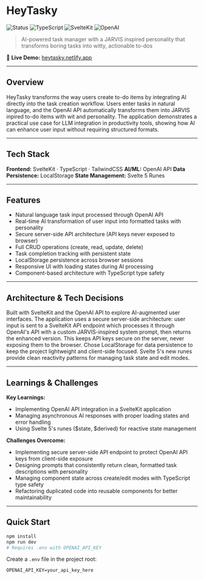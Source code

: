 # HeyTasky

![Status](https://img.shields.io/badge/status-complete-green)
![TypeScript](https://img.shields.io/badge/TypeScript-007ACC?logo=typescript&logoColor=white)
![SvelteKit](https://img.shields.io/badge/SvelteKit-FF3E00?logo=svelte&logoColor=white)
![OpenAI](https://img.shields.io/badge/OpenAI-412991?logo=openai&logoColor=white)

> AI-powered task manager with a JARVIS inspired personality that transforms boring tasks into witty, actionable to-dos

🔗 **Live Demo:** [heytasky.netlify.app](https://heytasky.netlify.app)

---

## Overview

HeyTasky transforms the way users create to-do items by integrating AI directly into the task creation workflow. Users enter tasks in natural language, and the OpenAI API automatically transforms them into JARVIS inpired to-do items with wit and personality. The application demonstrates a practical use case for LLM integration in productivity tools, showing how AI can enhance user input without requiring structured formats.

---

## Tech Stack

**Frontend:** SvelteKit · TypeScript · TailwindCSS
**AI/ML:** OpenAI API
**Data Persistence:** LocalStorage
**State Management:** Svelte 5 Runes

---

## Features

- Natural language task input processed through OpenAI API
- Real-time AI transformation of user input into formatted tasks with personality
- Secure server-side API architecture (API keys never exposed to browser)
- Full CRUD operations (create, read, update, delete)
- Task completion tracking with persistent state
- LocalStorage persistence across browser sessions
- Responsive UI with loading states during AI processing
- Component-based architecture with TypeScript type safety

---

## Architecture & Tech Decisions

Built with SvelteKit and the OpenAI API to explore AI-augmented user interfaces. The application uses a secure server-side architecture: user input is sent to a SvelteKit API endpoint which processes it through OpenAI's API with a custom JARVIS-inspired system prompt, then returns the enhanced version. This keeps API keys secure on the server, never exposing them to the browser. Chose LocalStorage for data persistence to keep the project lightweight and client-side focused. Svelte 5's new runes provide clean reactivity patterns for managing task state and edit modes.

---

## Learnings & Challenges

**Key Learnings:**

- Implementing OpenAI API integration in a SvelteKit application
- Managing asynchronous AI responses with proper loading states and error handling
- Using Svelte 5's runes ($state, $derived) for reactive state management

**Challenges Overcome:**

- Implementing secure server-side API endpoint to protect OpenAI API keys from client-side exposure
- Designing prompts that consistently return clean, formatted task descriptions with personality
- Managing component state across create/edit modes with TypeScript type safety
- Refactoring duplicated code into reusable components for better maintainability

---

## Quick Start

```bash
npm install
npm run dev
# Requires .env with OPENAI_API_KEY
```

Create a `.env` file in the project root:

```
OPENAI_API_KEY=your_api_key_here
```
